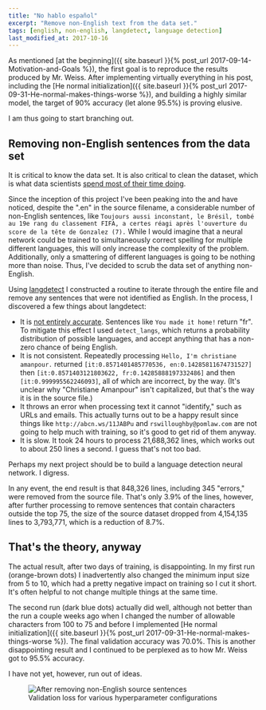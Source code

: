 ```yaml
---
title: "No hablo español"
excerpt: "Remove non-English text from the data set."
tags: [english, non-english, langdetect, language detection]
last_modified_at: 2017-10-16
---
```


As mentioned [at the beginning]({{ site.baseurl }}{% post_url 2017-09-14-Motivation-and-Goals %}), the first goal is to reproduce the results produced by Mr. Weiss. After implementing virtually everything in his post, including the [He normal initialization]({{ site.baseurl }}{% post_url 2017-09-31-He-normal-makes-things-worse %}), and building a highly similar model, the target of 90% accuracy (let alone 95.5%) is proving elusive.

I am thus going to start branching out.

## Removing non-English sentences from the data set
It is critical to know the data set. It is also critical to clean the dataset, which is what data scientists [spend most of their time doing](https://whatsthebigdata.com/2016/05/01/data-scientists-spend-most-of-their-time-cleaning-data/).

Since the inception of this project I've been peaking into the and have noticed, despite the ".en" in the source filename, a considerable number of non-English sentences, like `Toujours aussi inconstant, le Brésil, tombé au 19e rang du classement FIFA, a certes réagi après l'ouverture du score de la tête de Gonzalez (7).` While I would imagine that a neural network could be trained to simultaneously correct spelling for multiple different languages, this will only increase the complexity of the problem. Additionally, only a smattering of different languages is going to be nothing more than noise. Thus, I've decided to scrub the data set of anything non-English.

Using [langdetect](https://pypi.python.org/pypi/langdetect) I constructed a routine to iterate through the entire file and remove any sentences that were not identified as English. In the process, I discovered a few things about langdetect:
* It is [not entirely accurate](https://stackoverflow.com/a/38752290/852795). Sentences like `You made it home!` return "fr". To mitigate this effect I used `detect_langs`, which returns a probability distribution of possible languages, and accept anything that has a non-zero chance of being English.
* It is not consistent. Repeatedly processing `Hello, I'm christiane amanpour.` returned `[it:0.8571401485770536, en:0.14285811674731527]` then `[it:0.8571403121803622, fr:0.14285888197332486]` and then `[it:0.999995562246093]`, all of which are incorrect, by the way. (It's unclear why "Christiane Amanpour" isn't capitalized, but that's the way it is in the source file.)
* It throws an error when processing text it cannot "identify," such as URLs and emails. This actually turns out to be a happy result since things like `http://abcn.ws/11JABPu` and `rswilloughby@pomlaw.com` are not going to help much with training, so it's good to get rid of them anyway.
* It is slow. It took 24 hours to process 21,688,362 lines, which works out to about 250 lines a second. I guess that's not too bad.

Perhaps my next project should be to build a language detection neural network. I digress.

In any event, the end result is that 848,326 lines, including 345 "errors," were removed from the source file. That's only 3.9% of the lines, however, after further processing to remove sentences that contain characters outside the top 75, the size of the source dataset dropped from 4,154,135 lines to 3,793,771, which is a reduction of 8.7%.

## That's the theory, anyway
The actual result, after two days of training, is disappointing. In my first run (orange-brown dots) I inadvertently also changed the minimum input size from 5 to 10, which had a pretty negative impact on training so I cut it short. It's often helpful to not change multiple things at the same time.

The second run (dark blue dots) actually did well, although not better than the run a couple weeks ago when I changed the number of allowable characters from 100 to 75 and before I implemented [He normal initialization]({{ site.baseurl }}{% post_url 2017-09-31-He-normal-makes-things-worse %}). The final validation accuracy was 70.0%. This is another disappointing result and I continued to be perplexed as to how Mr. Weiss got to 95.5% accuracy.

I have not yet, however, run out of ideas.

<figure>
    <img src="{{ site.baseurl }}/assets/images/english_only.png" alt="After removing non-English source sentences"/>
    <figcaption>Validation loss for various hyperparameter configurations</figcaption>
</figure>
